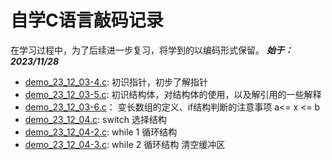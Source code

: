 # 自学C语言敲码记录
在学习过程中，为了后续进一步复习，将学到的以编码形式保留。 ***始于：2023/11/28***

- [demo_23_12_03-4.c](demo_23_12_03-4.c): 初识指针，初步了解指针
- [demo_23_12_03-5.c](demo_23_12_03-5.c): 初识结构体，对结构体的使用，以及解引用的一些解释
- [demo_23_12_03-6.c](demo_23_12_03-6.c)： 变长数组的定义、if结构判断的注意事项 a<= x <= b
- [demo_23_12_04.c](demo_23_12_04.c): switch 选择结构
- [demo_23_12_04-2.c](demo_23_12_04-2.c): while 1 循环结构
- [demo_23_12_04-3.c](demo_23_12_04-3.c): while 2 循环结构 清空缓冲区
